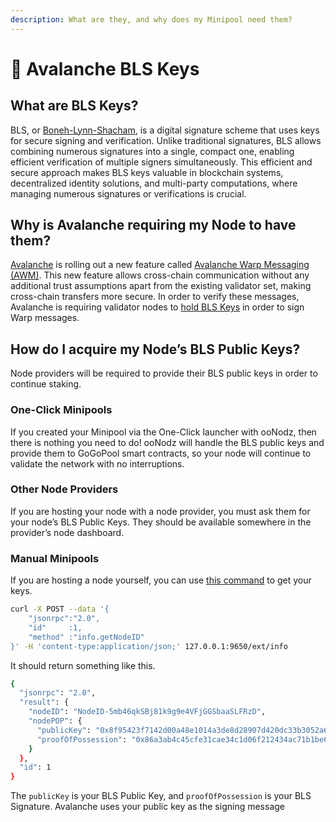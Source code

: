 ```yaml
---
description: What are they, and why does my Minipool need them?
---
```


# 🔑 Avalanche BLS Keys

## What are BLS Keys?

BLS, or [Boneh-Lynn-Shacham](https://en.wikipedia.org/wiki/BLS\_digital\_signature), is a digital signature scheme that uses keys for secure signing and verification. Unlike traditional signatures, BLS allows combining numerous signatures into a single, compact one, enabling efficient verification of multiple signers simultaneously. This efficient and secure approach makes BLS keys valuable in blockchain systems, decentralized identity solutions, and multi-party computations, where managing numerous signatures or verifications is crucial.

## Why is Avalanche requiring my Node to have them?

[Avalanche](https://www.avax.network/) is rolling out a new feature called [Avalanche Warp Messaging (AWM)](https://docs.avax.network/build/cross-chain/awm/overview). This new feature allows cross-chain communication without any additional trust assumptions apart from the existing validator set, making cross-chain transfers more secure. In order to verify these messages, Avalanche is requiring validator nodes to [hold BLS Keys](https://github.com/ava-labs/avalanchego/blob/6dcd8e8adaeacb6d9e7f46654bfbd93639cbd22a/vms/platformvm/warp/README.md#bls-multi-signatures-with-public-key-aggregation) in order to sign Warp messages.

## How do I acquire my Node’s BLS Public Keys?

Node providers will be required to provide their BLS public keys in order to continue staking.

### One-Click Minipools

If you created your Minipool via the One-Click launcher with ooNodz, then there is nothing you need to do! ooNodz will handle the BLS public keys and provide them to GoGoPool smart contracts, so your node will continue to validate the network with no interruptions.

### Other Node Providers

If you are hosting your node with a node provider, you must ask them for your node’s BLS Public Keys. They should be available somewhere in the provider’s node dashboard.

### Manual Minipools

If you are hosting a node yourself, you can use [this command](https://docs.avax.network/reference/avalanchego/info-api#infogetnodeid) to get your keys.

```bash
curl -X POST --data '{
    "jsonrpc":"2.0",
    "id"     :1,
    "method" :"info.getNodeID"
}' -H 'content-type:application/json;' 127.0.0.1:9650/ext/info
```

It should return something like this.

```bash
{
  "jsonrpc": "2.0",
  "result": {
    "nodeID": "NodeID-5mb46qkSBj81k9g9e4VFjGGSbaaSLFRzD",
    "nodePOP": {
      "publicKey": "0x8f95423f7142d00a48e1014a3de8d28907d420dc33b3052a6dee03a3f2941a393c2351e354704ca66a3fc29870282e15",
      "proofOfPossession": "0x86a3ab4c45cfe31cae34c1d06f212434ac71b1be6cfe046c80c162e057614a94a5bc9f1ded1a7029deb0ba4ca7c9b71411e293438691be79c2dbf19d1ca7c3eadb9c756246fc5de5b7b89511c7d7302ae051d9e03d7991138299b5ed6a570a98"
    }
  },
  "id": 1
}
```

The `publicKey` is your BLS Public Key, and `proofOfPossession` is your BLS Signature. Avalanche uses your public key as the signing message
